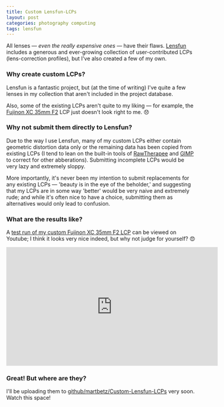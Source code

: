 ```yaml
---
title: Custom Lensfun-LCPs
layout: post
categories: photography computing
tags: lensfun
---
```


All lenses — _even the really expensive ones_ — have their flaws. [Lensfun](https://github.com/lensfun/lensfun) includes a generous and ever-growing collection of user-contributed LCPs (lens-correction profiles), but I've also created a few of my own.

### Why create custom LCPs? ###

Lensfun is a fantastic project, but (at the time of writing) I've quite a few lenses in my collection that aren't included in the project database.

Also, some of the existing LCPs aren't quite to my liking — for example, the [Fujinon XC 35mm F2](https://fujifilm-x.com/global/products/lenses/xc35mmf2/) LCP just doesn't look right to me. 😞

### Why not submit them directly to Lensfun? ###

Due to the way I use Lensfun, many of my custom LCPs either contain geometric distortion data only or the remaining data has been copied from existing LCPs (I tend to lean on the built-in tools of [RawTherapee](https://github.com/Beep6581/RawTherapee) and [GIMP](https://github.com/GNOME/gimp) to correct for other abberations). Submitting incomplete LCPs would be very lazy and extremely sloppy.

More importantly, it's never been my intention to submit replacements for any existing LCPs — 'beauty is in the eye of the beholder,' and suggesting that my LCPs are in some way 'better' would be very naive and extremely rude; and while it's often nice to have a choice, submitting them as alternatives would only lead to confusion.

### What are the results like? ###

A [test run of my custom Fujinon XC 35mm F2 LCP](https://youtu.be/r3FstrYvvno) can be viewed on Youtube; I think it looks very nice indeed, but why not judge for yourself? 😍

<iframe width="560" height="315" src="https://www.youtube.com/embed/r3FstrYvvno?controls=0" title="YouTube video player" frameborder="0" allow="accelerometer; autoplay; clipboard-write; encrypted-media; gyroscope; picture-in-picture" allowfullscreen></iframe>

### Great! But where are they? ###

I'll be uploading them to [github/martbetz/Custom-Lensfun-LCPs](https://github.com/martbetz/Custom-Lensfun-LCPs) very soon. Watch this space!
